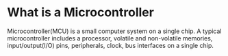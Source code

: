 # What is a Microcontroller
Microcontroller(MCU) is a small computer system on a single chip. A typical microcontroller includes a processor, volatile and non-volatile memories, input/output(I/O) pins, peripherals, clock, bus interfaces on a single chip.